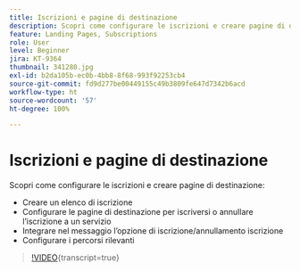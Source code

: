 ```yaml
---
title: Iscrizioni e pagine di destinazione
description: Scopri come configurare le iscrizioni e creare pagine di destinazione.
feature: Landing Pages, Subscriptions
role: User
level: Beginner
jira: KT-9364
thumbnail: 341280.jpg
exl-id: b2da105b-ec0b-4bb8-8f68-993f92253cb4
source-git-commit: fd9d277be00449155c49b3809fe647d7342b6acd
workflow-type: ht
source-wordcount: '57'
ht-degree: 100%

---
```


# Iscrizioni e pagine di destinazione

Scopri come configurare le iscrizioni e creare pagine di destinazione:

* Creare un elenco di iscrizione
* Configurare le pagine di destinazione per iscriversi o annullare l’iscrizione a un servizio
* Integrare nel messaggio l’opzione di iscrizione/annullamento iscrizione
* Configurare i percorsi rilevanti

>[!VIDEO](https://video.tv.adobe.com/v/341280?quality=12&learn=on){transcript=true}
